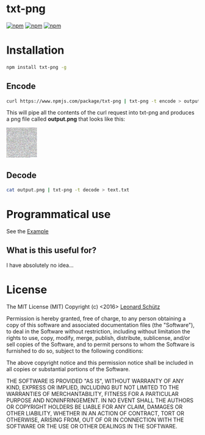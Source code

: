 # txt-png

[![npm](https://img.shields.io/npm/dt/txt-png.svg?maxAge=2592000?style=flat-square)](https://www.npmjs.com/package/txt-png)
[![npm](https://img.shields.io/npm/v/txt-png.svg?maxAge=2592000?style=flat-square)](https://www.npmjs.com/package/txt-png)
[![npm](https://img.shields.io/npm/l/txt-png.svg?maxAge=2592000?style=flat-square)](https://www.npmjs.com/package/txt-png)

# Installation
```bash
npm install txt-png -g
```

## Encode
```bash
curl https://www.npmjs.com/package/txt-png | txt-png -t encode > output.png
```
This will pipe all the contents of the curl request into txt-png and produces a png file called __output.png__ that looks like this:

![](https://raw.githubusercontent.com/KCreate/pngencoder/master/example.png)

## Decode
```bash
cat output.png | txt-png -t decode > text.txt
```

# Programmatical use
See the [Example](https://github.com/KCreate/pngencoder/blob/master/test/main.js)

## What is this useful for?
I have absolutely no idea...

# License
The MIT License (MIT)
Copyright (c) <2016> [Leonard Schütz](https://leonardschuetz.ch/)

Permission is hereby granted, free of charge, to any person obtaining a copy of this software and associated documentation files (the "Software"), to deal in the Software without restriction, including without limitation the rights to use, copy, modify, merge, publish, distribute, sublicense, and/or sell copies of the Software, and to permit persons to whom the Software is furnished to do so, subject to the following conditions:

The above copyright notice and this permission notice shall be included in all copies or substantial portions of the Software.

THE SOFTWARE IS PROVIDED "AS IS", WITHOUT WARRANTY OF ANY KIND, EXPRESS OR IMPLIED, INCLUDING BUT NOT LIMITED TO THE WARRANTIES OF MERCHANTABILITY, FITNESS FOR A PARTICULAR PURPOSE AND NONINFRINGEMENT. IN NO EVENT SHALL THE AUTHORS OR COPYRIGHT HOLDERS BE LIABLE FOR ANY CLAIM, DAMAGES OR OTHER LIABILITY, WHETHER IN AN ACTION OF CONTRACT, TORT OR OTHERWISE, ARISING FROM, OUT OF OR IN CONNECTION WITH THE SOFTWARE OR THE USE OR OTHER DEALINGS IN THE SOFTWARE.
